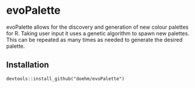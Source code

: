 # evoPalette

evoPalette allows for the discovery and generation of new colour palettes for R. Taking user input it uses a genetic algorithm to spawn new palettes. This can be repeated as many times as needed to generate the desired palette.


## Installation

```{r, eval = FALSE}
devtools::install_github("doehm/evoPalette")
```

